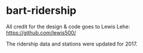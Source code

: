 bart-ridership
==============

All credit for the design & code goes to Lewis Lehe: https://github.com/lewis500/

The ridership data and stations were updated for 2017.